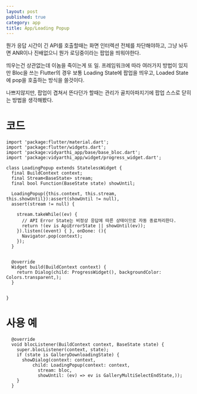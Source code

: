 ```yaml
---
layout: post
published: true
category: app
title: App/Loading Popup
---
```


뭔가 응답 시간이 긴 API를 호출할때는 화면 인터렉션 전체를 차단해야하고, 그냥 놔두면 ANR이나 진배없으니 뭔가 로딩중이라는 팝업을 띄워야한다.

띄우는건 상관없는데 이놈을 죽이는게 또 일.
프레임워크에 따라 여러가지 방법이 있지만 Bloc을 쓰는 Flutter의 경우 보통 Loading State에 팝업을 띄우고, Loaded State에 pop을 호출하는 방식을 쓸것이다.

나쁘지않지만, 팝업이 겹쳐서 뜬다던가 할때는 관리가 골치아파지기에 팝업 스스로 닫히는 방법을 생각해봤다.

# 코드

```
import 'package:flutter/material.dart';
import 'package:flutter/widgets.dart';
import 'package:vidyarthi_app/base/base_bloc.dart';
import 'package:vidyarthi_app/widget/progress_widget.dart';

class LoadingPopup extends StatelessWidget {
  final BuildContext context;
  final Stream<BaseState> stream;
  final bool Function(BaseState state) showUntil;

  LoadingPopup({this.context, this.stream, this.showUntil}):assert(showUntil != null),
  assert(stream != null) {

    stream.takeWhile((ev) {
      // API Error State는 비정상 응답에 따른 상태이므로 자동 종료처리한다.
      return !(ev is ApiErrorState || showUntil(ev));
    }).listen((event) { }, onDone: (){
      Navigator.pop(context);
    });
  }


  @override
  Widget build(BuildContext context) {
    return Dialog(child: ProgressWidget(), backgroundColor: Colors.transparent,);
  }


}

```

# 사용 예
```
  @override
  void blocListener(BuildContext context, BaseState state) {
    super.blocListener(context, state);
    if (state is GalleryDownloadingState) {
      showDialog(context: context,
          child: LoadingPopup(context: context,
            stream: bloc,
            showUntil: (ev) => ev is GalleryMultiSelectEndState,));
    }
  }
```
